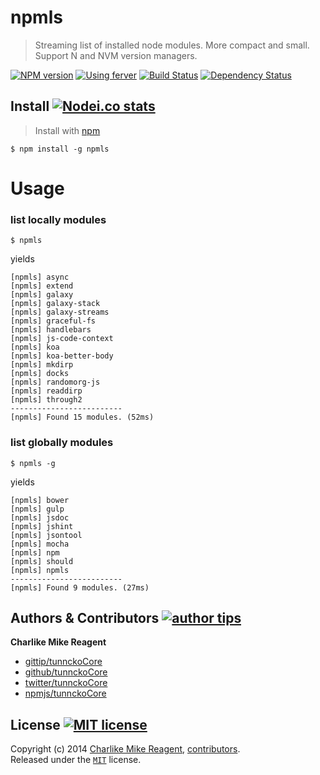 # npmls
> Streaming list of installed node modules. More compact and small. Support N and NVM version managers.

[![NPM version][npmjs-shields]][npmjs-url]
[![Using ferver][ferver-img]][ferver-url]
[![Build Status][travis-img]][travis-url]
[![Dependency Status][depstat-img]][depstat-url]


## Install [![Nodei.co stats][npmjs-install]][npmjs-url] 

> Install with [npm](https://npmjs.org)

```
$ npm install -g npmls
```

# Usage
### list locally modules
```
$ npmls
```
yields
```
[npmls] async
[npmls] extend
[npmls] galaxy
[npmls] galaxy-stack
[npmls] galaxy-streams
[npmls] graceful-fs
[npmls] handlebars
[npmls] js-code-context
[npmls] koa
[npmls] koa-better-body
[npmls] mkdirp
[npmls] docks
[npmls] randomorg-js
[npmls] readdirp
[npmls] through2
-------------------------
[npmls] Found 15 modules. (52ms)
``````
### list globally modules
```
$ npmls -g
```
yields
```
[npmls] bower
[npmls] gulp
[npmls] jsdoc
[npmls] jshint
[npmls] jsontool
[npmls] mocha
[npmls] npm
[npmls] should
[npmls] npmls
-------------------------
[npmls] Found 9 modules. (27ms)
```

## Authors & Contributors [![author tips][author-gittip-img]][author-gittip]
**Charlike Mike Reagent**
+ [gittip/tunnckoCore][author-gittip]
+ [github/tunnckoCore][author-github]
+ [twitter/tunnckoCore][author-twitter]
+ [npmjs/tunnckoCore][author-npmjs]


## License [![MIT license][license-img]][license-url]
Copyright (c) 2014 [Charlike Mike Reagent][author-website], [contributors](https://github.com/tunnckoCore/npmls/graphs/contributors).  
Released under the [`MIT`][license-url] license.


[mocha-url]: https://github.com/visionmedia/mocha

[contrib-url]: https://github.com/tunnckoCore/npmls/graphs/contributors
[npmjs-url]: http://npm.im/npmls
[npmjs-shields]: http://img.shields.io/npm/v/npmls.svg
[npmjs-install]: https://nodei.co/npm/npmls.svg?mini=true

[license-url]: https://github.com/tunnckoCore/npmls/blob/master/license.md
[license-img]: http://img.shields.io/badge/license-MIT-blue.svg

[travis-url]: https://travis-ci.org/tunnckoCore/npmls
[travis-img]: https://travis-ci.org/tunnckoCore/npmls.svg?branch=master

[depstat-url]: https://david-dm.org/tunnckoCore/npmls
[depstat-img]: https://david-dm.org/tunnckoCore/npmls.svg

[author-gittip-img]: http://img.shields.io/gittip/tunnckoCore.svg
[author-gittip]: https://www.gittip.com/tunnckoCore
[author-github]: https://github.com/tunnckoCore
[author-twitter]: https://twitter.com/tunnckoCore
[author-website]: http://www.whistle-bg.tk
[author-npmjs]: https://npmjs.org/~tunnckocore

[ferver-img]: http://img.shields.io/badge/using-ferver-585858.svg
[ferver-url]: https://github.com/jonathanong/ferver

[n-url]: https://github.com/visionmedia/n
[nvm-url]: https://github.com/creationix/nvm
